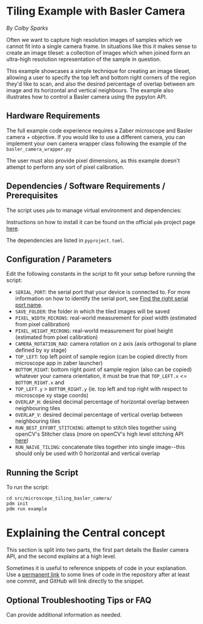 # Tiling Example with Basler Camera

*By Colby Sparks*

Often we want to capture high resolution images of samples which we cannot fit into a single camera frame.
In situations like this it makes sense to create an image tileset: a collection of images which when joined
form an ultra-high resolution representation of the sample in question.

This example showcases a simple technique for creating an image tileset, allowing a user to specify the top left and bottom right corners of the region they'd like to scan, and also the desired percentage of overlap between am
image and its horizontal and vertical neighbours. The example also illustrates how to control a Basler camera 
using the pypylon API.

## Hardware Requirements
The full example code experience requires a Zaber microscope and Basler camera + objective. If you would like to
use a different camera, you can implement your own camera wrapper class following the example of the 
`basler_camera_wrapper.py`

The user must also provide pixel dimensions, as this example doesn't attempt to perform any sort of pixel calibration.

## Dependencies / Software Requirements / Prerequisites
The script uses `pdm` to manage virtual environment and dependencies:

Instructions on how to install it can be found on the official `pdm` project page [here](https://github.com/pdm-project/pdm).

The dependencies are listed in `pyproject.toml`.

## Configuration / Parameters
Edit the following constants in the script to fit your setup before running the script:
- `SERIAL_PORT`: the serial port that your device is connected to.
For more information on how to identify the serial port,
see [Find the right serial port name](https://software.zaber.com/motion-library/docs/guides/find_right_port).
- `SAVE_FOLDER`: the folder in which the tiled images will be saved
- `PIXEL_WIDTH_MICRONS`: real-world measurement for pixel width (estimated from pixel calibration)
- `PIXEL_HEIGHT_MICRONS`: real-world measurement for pixel height (estimated from pixel calibration)
- `CAMERA_ROTATION_RAD`: camera rotation on z axis (axis orthogonal to plane defined by xy stage)
- `TOP_LEFT`: top left point of sample region (can be copied directly from microscope app in zaber launcher)
- `BOTTOM_RIGHT`: bottom right point of sample region (also can be copied)
whatever your camera orientation, it must be true that `TOP_LEFT.x` <= `BOTTOM_RIGHT.x` and
- `TOP_LEFT.y` > `BOTTOM_RIGHT.y` (ie. top left and top right with respect to microscope xy stage coords)
- `OVERLAP_H`: desired decimal percentage of horizontal overlap between neighbouring tiles
- `OVERLAP_V`: desired decimal percentage of vertical overlap between neighbouring tiles
- `RUN_BEST_EFFORT_STITCHING`: attempt to stitch tiles together using openCV's Stitcher class (more on openCV's high level stitching API [here](https://docs.opencv.org/4.x/d8/d19/tutorial_stitcher.html))
- `RUN_NAIVE_TILING`: concatenate tiles together into single image--this should only be used with 0 horizontal
and vertical overlap

## Running the Script
To run the script:
```
cd src/microscope_tiling_basler_camera/
pdm init
pdm run example
```

# Explaining the Central concept
This section is split into two parts, the first part details the Basler camera API, and the second explains at a high level.

Sometimes it is useful to reference snippets of code in your explanation.
Use a [permanent link](https://docs.github.com/en/get-started/writing-on-github/working-with-advanced-formatting/creating-a-permanent-link-to-a-code-snippet)
to some lines of code in the repository after at least one commit, and GitHub will link directly to the snippet.

## Optional Troubleshooting Tips or FAQ
Can provide additional information as needed.
